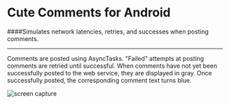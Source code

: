 # Cute Comments for Android
####Simulates network latencies, retries, and successes when posting comments. 
***
Comments are posted using AsyncTasks. "Failed" attempts at posting comments are retried until successful. When comments have not yet been successfully posted to the web service, they are displayed in gray. Once successfully posted, the corresponding comment text turns blue.

![screen capture](https://github.com/watsokel/cute-comments-for-android/blob/master/read_me_imgs/cuteComments.png)
